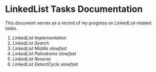 # LinkedList Tasks Documentation

This document serves as a record of my progress on LinkedList-related tasks.

1. _LinkedList Implementation_
2. _LinkedList Search_
3. _LinkedList Middle slowfast_
4. _LinkedList Palindrome slowfast_
5. _LinkedList Reverse_
6. _LinkedList DetectCycle slowfast_
